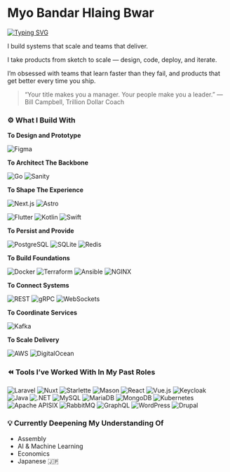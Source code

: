 # Myo Bandar Hlaing Bwar

[![Typing SVG](https://readme-typing-svg.herokuapp.com?font=Fira+Code&duration=2000&pause=1000&color=1CFF84&width=435&lines=Software+Engineering;DevOps;Team+Building)](https://git.io/typing-svg)

I build systems that scale and teams that deliver.

I take products from sketch to scale — design, code, deploy, and iterate.

I’m obsessed with teams that learn faster than they fail, and products that get
better every time you ship.

> “Your title makes you a manager. Your people make you a leader.” — Bill
> Campbell, Trillion Dollar Coach

### ⚙️ What I Build With

**To Design and Prototype**

![Figma](https://img.shields.io/badge/Figma-F24E1E?style=for-the-badge&logo=figma&logoColor=white)

**To Architect The Backbone**

![Go](https://img.shields.io/badge/Go-00ADD8?style=for-the-badge&logo=go&logoColor=white)
![Sanity](https://img.shields.io/badge/Sanity-F03E2F?style=for-the-badge&logo=sanity&logoColor=white)

**To Shape The Experience**

![Next.js](https://img.shields.io/badge/Next.js-000000?style=for-the-badge&logo=next.js&logoColor=white)
![Astro](https://img.shields.io/badge/Astro-BC52EE?style=for-the-badge&logo=astro&logoColor=white)

![Flutter](https://img.shields.io/badge/Flutter-02569B?style=for-the-badge&logo=flutter&logoColor=white)
![Kotlin](https://img.shields.io/badge/Kotlin-7F52FF?style=for-the-badge&logo=kotlin&logoColor=white)
![Swift](https://img.shields.io/badge/Swift-FA7343?style=for-the-badge&logo=swift&logoColor=white)

**To Persist and Provide**

![PostgreSQL](https://img.shields.io/badge/PostgreSQL-4169E1?style=for-the-badge&logo=postgresql&logoColor=white)
![SQLite](https://img.shields.io/badge/SQLite-003B57?style=for-the-badge&logo=sqlite&logoColor=white)
![Redis](https://img.shields.io/badge/Redis-DC382D?style=for-the-badge&logo=redis&logoColor=white)

**To Build Foundations**

![Docker](https://img.shields.io/badge/Docker-2496ED?style=for-the-badge&logo=docker&logoColor=white)
![Terraform](https://img.shields.io/badge/Terraform-844FBA?style=for-the-badge&logo=terraform&logoColor=white)
![Ansible](https://img.shields.io/badge/Ansible-EE0000?style=for-the-badge&logo=ansible&logoColor=white)
![NGINX](https://img.shields.io/badge/NGINX-009639?style=for-the-badge&logo=nginx&logoColor=white)

**To Connect Systems**

![REST](https://img.shields.io/badge/REST-02569B?style=for-the-badge)
![gRPC](https://img.shields.io/badge/gRPC-4285F4?style=for-the-badge&logo=grpc&logoColor=white)
![WebSockets](https://img.shields.io/badge/WebSockets-35495E?style=for-the-badge&logo=socketdotio&logoColor=white)

**To Coordinate Services**

![Kafka](https://img.shields.io/badge/Apache_Kafka-231F20?style=for-the-badge&logo=apache-kafka&logoColor=white)

**To Scale Delivery**

![AWS](https://img.shields.io/badge/AWS-232F3E?style=for-the-badge&logo=amazon-aws&logoColor=FF9900)
![DigitalOcean](https://img.shields.io/badge/DigitalOcean-0080FF?style=for-the-badge&logo=digitalocean&logoColor=white)

### ⏪ Tools I’ve Worked With In My Past Roles

![Laravel](https://img.shields.io/badge/Laravel-FF2D20?style=for-the-badge&logo=laravel&logoColor=white)
![Nuxt](https://img.shields.io/badge/Nuxt-00DC82?style=for-the-badge&logo=nuxtdotjs&logoColor=white)
![Starlette](https://img.shields.io/badge/Starlette-009688?style=for-the-badge&logo=fastapi&logoColor=white)
![Mason](https://img.shields.io/badge/Mason-02569B?style=for-the-badge&l)
![React](https://img.shields.io/badge/React-61DAFB?style=for-the-badge&logo=react&logoColor=black)
![Vue.js](https://img.shields.io/badge/Vue.js-4FC08D?style=for-the-badge&logo=vue.js&logoColor=white)
![Keycloak](https://img.shields.io/badge/Keycloak-0071C5?style=for-the-badge&logo=keycloak&logoColor=white)
![Java](https://img.shields.io/badge/Java-007396?style=for-the-badge&logo=openjdk&logoColor=white)
![.NET](https://img.shields.io/badge/.NET-512BD4?style=for-the-badge&logo=dotnet&logoColor=white)
![MySQL](https://img.shields.io/badge/MySQL-4479A1?style=for-the-badge&logo=mysql&logoColor=white)
![MariaDB](https://img.shields.io/badge/MariaDB-003545?style=for-the-badge&logo=mariadb&logoColor=white)
![MongoDB](https://img.shields.io/badge/MongoDB-47A248?style=for-the-badge&logo=mongodb&logoColor=white)
![Kubernetes](https://img.shields.io/badge/Kubernetes-326CE5?style=for-the-badge&logo=kubernetes&logoColor=white)
![Apache APISIX](https://img.shields.io/badge/Apache_APISIX-D42029?style=for-the-badge&logo=apacheapisix&logoColor=white)
![RabbitMQ](https://img.shields.io/badge/RabbitMQ-FF6600?style=for-the-badge&logo=rabbitmq&logoColor=white)
![GraphQL](https://img.shields.io/badge/GraphQL-E10098?style=for-the-badge&logo=graphql&logoColor=white)
![WordPress](https://img.shields.io/badge/WordPress-21759B?style=for-the-badge&logo=wordpress&logoColor=white)
![Drupal](https://img.shields.io/badge/Drupal-0678BE?style=for-the-badge&logo=drupal&logoColor=white)

### 💡 Currently Deepening My Understanding Of

- Assembly
- AI & Machine Learning
- Economics
- Japanese 🇯🇵
